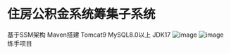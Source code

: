 # 住房公积金系统筹集子系统

基于SSM架构 
Maven搭建 
Tomcat9 
MySQL8.0以上 
JDK17
![image](https://user-images.githubusercontent.com/53830213/175199107-94f80d6f-7138-45bd-875e-e0af616ce0c4.png)
![image](https://user-images.githubusercontent.com/53830213/175199133-542ab192-e591-4727-a350-f7ce22b46b92.png)
练手项目
